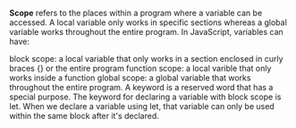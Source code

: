 **Scope** refers to the places within a program where a variable can be accessed. A local variable only works in specific sections whereas a global variable works throughout the entire program. In JavaScript, variables can have:

block scope: a local variable that only works in a section enclosed in curly braces {} or the entire program
function scope: a local varible that only works inside a function
global scope: a global variable that works throughout the entire program.
A keyword is a reserved word that has a special purpose. The keyword for declaring a variable with block scope is let. When we declare a variable using let, that variable can only be used within the same block after it's declared.


